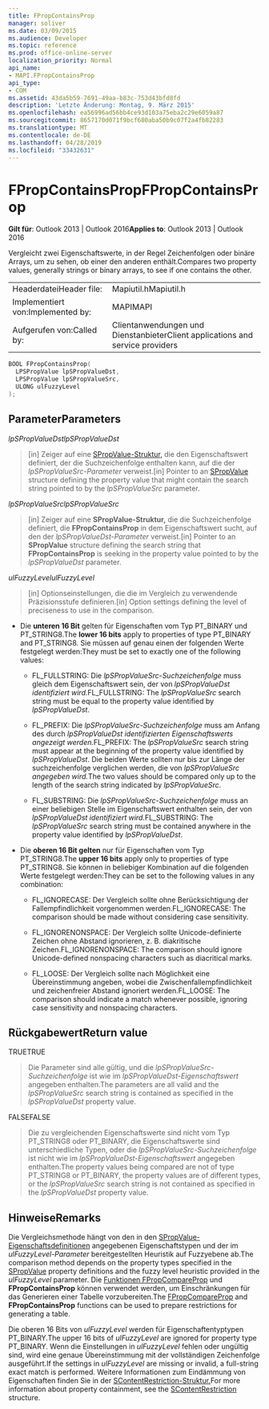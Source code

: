 ```yaml
---
title: FPropContainsProp
manager: soliver
ms.date: 03/09/2015
ms.audience: Developer
ms.topic: reference
ms.prod: office-online-server
localization_priority: Normal
api_name:
- MAPI.FPropContainsProp
api_type:
- COM
ms.assetid: 43da5b59-7691-49aa-b83c-753d43bfd8fd
description: 'Letzte Änderung: Montag, 9. März 2015'
ms.openlocfilehash: ea56996ad56bb4ce93d103a75eba2c29e6059a87
ms.sourcegitcommit: 8657170d071f9bcf680aba50b9c07f2a4fb82283
ms.translationtype: MT
ms.contentlocale: de-DE
ms.lasthandoff: 04/28/2019
ms.locfileid: "33432631"
---
```

# <a name="fpropcontainsprop"></a><span data-ttu-id="aa437-103">FPropContainsProp</span><span class="sxs-lookup"><span data-stu-id="aa437-103">FPropContainsProp</span></span>

<span data-ttu-id="aa437-104">**Gilt für**: Outlook 2013 | Outlook 2016</span><span class="sxs-lookup"><span data-stu-id="aa437-104">**Applies to**: Outlook 2013 | Outlook 2016</span></span> 
  
<span data-ttu-id="aa437-105">Vergleicht zwei Eigenschaftswerte, in der Regel Zeichenfolgen oder binäre Arrays, um zu sehen, ob einer den anderen enthält.</span><span class="sxs-lookup"><span data-stu-id="aa437-105">Compares two property values, generally strings or binary arrays, to see if one contains the other.</span></span> 
  
|||
|:-----|:-----|
|<span data-ttu-id="aa437-106">Headerdatei</span><span class="sxs-lookup"><span data-stu-id="aa437-106">Header file:</span></span>  <br/> |<span data-ttu-id="aa437-107">Mapiutil.h</span><span class="sxs-lookup"><span data-stu-id="aa437-107">Mapiutil.h</span></span>  <br/> |
|<span data-ttu-id="aa437-108">Implementiert von:</span><span class="sxs-lookup"><span data-stu-id="aa437-108">Implemented by:</span></span>  <br/> |<span data-ttu-id="aa437-109">MAPI</span><span class="sxs-lookup"><span data-stu-id="aa437-109">MAPI</span></span>  <br/> |
|<span data-ttu-id="aa437-110">Aufgerufen von:</span><span class="sxs-lookup"><span data-stu-id="aa437-110">Called by:</span></span>  <br/> |<span data-ttu-id="aa437-111">Clientanwendungen und Dienstanbieter</span><span class="sxs-lookup"><span data-stu-id="aa437-111">Client applications and service providers</span></span>  <br/> |
   
```cpp
BOOL FPropContainsProp(
  LPSPropValue lpSPropValueDst,
  LPSPropValue lpSPropValueSrc,
  ULONG ulFuzzyLevel
);
```

## <a name="parameters"></a><span data-ttu-id="aa437-112">Parameter</span><span class="sxs-lookup"><span data-stu-id="aa437-112">Parameters</span></span>

<span data-ttu-id="aa437-113">_lpSPropValueDst_</span><span class="sxs-lookup"><span data-stu-id="aa437-113">_lpSPropValueDst_</span></span>
  
> <span data-ttu-id="aa437-114">[in] Zeiger auf eine [SPropValue-Struktur,](spropvalue.md) die den Eigenschaftswert definiert, der die Suchzeichenfolge enthalten kann, auf die der  _lpSPropValueSrc-Parameter_ verweist.</span><span class="sxs-lookup"><span data-stu-id="aa437-114">[in] Pointer to an [SPropValue](spropvalue.md) structure defining the property value that might contain the search string pointed to by the  _lpSPropValueSrc_ parameter.</span></span> 
    
<span data-ttu-id="aa437-115">_lpSPropValueSrc_</span><span class="sxs-lookup"><span data-stu-id="aa437-115">_lpSPropValueSrc_</span></span>
  
> <span data-ttu-id="aa437-116">[in] Zeiger auf eine **SPropValue-Struktur,** die die Suchzeichenfolge definiert, die **FPropContainsProp** in dem Eigenschaftswert sucht, auf den der  _lpSPropValueDst-Parameter_ verweist.</span><span class="sxs-lookup"><span data-stu-id="aa437-116">[in] Pointer to an **SPropValue** structure defining the search string that **FPropContainsProp** is seeking in the property value pointed to by the  _lpSPropValueDst_ parameter.</span></span> 
    
<span data-ttu-id="aa437-117">_ulFuzzyLevel_</span><span class="sxs-lookup"><span data-stu-id="aa437-117">_ulFuzzyLevel_</span></span>
  
> <span data-ttu-id="aa437-118">[in] Optionseinstellungen, die die im Vergleich zu verwendende Präzisionsstufe definieren.</span><span class="sxs-lookup"><span data-stu-id="aa437-118">[in] Option settings defining the level of preciseness to use in the comparison.</span></span> 

  - <span data-ttu-id="aa437-119">Die **unteren 16 Bit** gelten für Eigenschaften vom Typ PT_BINARY und PT_STRING8.</span><span class="sxs-lookup"><span data-stu-id="aa437-119">The **lower 16 bits** apply to properties of type PT_BINARY and PT_STRING8.</span></span> <span data-ttu-id="aa437-120">Sie müssen auf genau einen der folgenden Werte festgelegt werden:</span><span class="sxs-lookup"><span data-stu-id="aa437-120">They must be set to exactly one of the following values:</span></span>
      
    - <span data-ttu-id="aa437-121">FL_FULLSTRING: Die _lpSPropValueSrc-Suchzeichenfolge_ muss gleich dem Eigenschaftswert sein, der von _lpSPropValueDst identifiziert wird._</span><span class="sxs-lookup"><span data-stu-id="aa437-121">FL_FULLSTRING: The  _lpSPropValueSrc_ search string must be equal to the property value identified by  _lpSPropValueDst_.</span></span>
        
    - <span data-ttu-id="aa437-122">FL_PREFIX: Die _lpSPropValueSrc-Suchzeichenfolge_ muss am Anfang des durch _lpSPropValueDst identifizierten Eigenschaftswerts angezeigt werden._</span><span class="sxs-lookup"><span data-stu-id="aa437-122">FL_PREFIX: The  _lpSPropValueSrc_ search string must appear at the beginning of the property value identified by  _lpSPropValueDst_.</span></span> <span data-ttu-id="aa437-123">Die beiden Werte sollten nur bis zur Länge der suchzeichenfolge verglichen werden, die von _lpSPropValueSrc angegeben wird._</span><span class="sxs-lookup"><span data-stu-id="aa437-123">The two values should be compared only up to the length of the search string indicated by  _lpSPropValueSrc_.</span></span> 
        
    - <span data-ttu-id="aa437-124">FL_SUBSTRING: Die _lpSPropValueSrc-Suchzeichenfolge_ muss an einer beliebigen Stelle im Eigenschaftswert enthalten sein, der von _lpSPropValueDst identifiziert wird._</span><span class="sxs-lookup"><span data-stu-id="aa437-124">FL_SUBSTRING: The  _lpSPropValueSrc_ search string must be contained anywhere in the property value identified by  _lpSPropValueDst_.</span></span> 
      
  - <span data-ttu-id="aa437-125">Die **oberen 16 Bit gelten** nur für Eigenschaften vom Typ PT_STRING8.</span><span class="sxs-lookup"><span data-stu-id="aa437-125">The **upper 16 bits** apply only to properties of type PT_STRING8.</span></span> <span data-ttu-id="aa437-126">Sie können in beliebiger Kombination auf die folgenden Werte festgelegt werden:</span><span class="sxs-lookup"><span data-stu-id="aa437-126">They can be set to the following values in any combination:</span></span>
    
    - <span data-ttu-id="aa437-127">FL_IGNORECASE: Der Vergleich sollte ohne Berücksichtigung der Fallempfindlichkeit vorgenommen werden.</span><span class="sxs-lookup"><span data-stu-id="aa437-127">FL_IGNORECASE: The comparison should be made without considering case sensitivity.</span></span> 
        
    - <span data-ttu-id="aa437-128">FL_IGNORENONSPACE: Der Vergleich sollte Unicode-definierte Zeichen ohne Abstand ignorieren, z. B. diakritische Zeichen.</span><span class="sxs-lookup"><span data-stu-id="aa437-128">FL_IGNORENONSPACE: The comparison should ignore Unicode-defined nonspacing characters such as diacritical marks.</span></span> 
        
    - <span data-ttu-id="aa437-129">FL_LOOSE: Der Vergleich sollte nach Möglichkeit eine Übereinstimmung angeben, wobei die Zwischenfallempfindlichkeit und zeichenfreier Abstand ignoriert werden.</span><span class="sxs-lookup"><span data-stu-id="aa437-129">FL_LOOSE: The comparison should indicate a match whenever possible, ignoring case sensitivity and nonspacing characters.</span></span>
    
## <a name="return-value"></a><span data-ttu-id="aa437-130">Rückgabewert</span><span class="sxs-lookup"><span data-stu-id="aa437-130">Return value</span></span>

<span data-ttu-id="aa437-131">TRUE</span><span class="sxs-lookup"><span data-stu-id="aa437-131">TRUE</span></span> 
  
> <span data-ttu-id="aa437-132">Die Parameter sind alle gültig, und die  _lpSPropValueSrc-Suchzeichenfolge_ ist wie im  _lpSPropValueDst-Eigenschaftswert_ angegeben enthalten.</span><span class="sxs-lookup"><span data-stu-id="aa437-132">The parameters are all valid and the  _lpSPropValueSrc_ search string is contained as specified in the  _lpSPropValueDst_ property value.</span></span> 
    
<span data-ttu-id="aa437-133">FALSE</span><span class="sxs-lookup"><span data-stu-id="aa437-133">FALSE</span></span> 
  
> <span data-ttu-id="aa437-134">Die zu vergleichenden Eigenschaftswerte sind nicht vom Typ PT_STRING8 oder PT_BINARY, die Eigenschaftswerte sind unterschiedliche Typen, oder die  _lpSPropValueSrc-Suchzeichenfolge_ ist nicht wie im  _lpSPropValueDst-Eigenschaftswert_ angegeben enthalten.</span><span class="sxs-lookup"><span data-stu-id="aa437-134">The property values being compared are not of type PT_STRING8 or PT_BINARY, the property values are of different types, or the  _lpSPropValueSrc_ search string is not contained as specified in the  _lpSPropValueDst_ property value.</span></span> 
    
## <a name="remarks"></a><span data-ttu-id="aa437-135">Hinweise</span><span class="sxs-lookup"><span data-stu-id="aa437-135">Remarks</span></span>

<span data-ttu-id="aa437-136">Die Vergleichsmethode hängt von den in den [SPropValue-Eigenschaftsdefinitionen](spropvalue.md) angegebenen Eigenschaftstypen und der im  _ulFuzzyLevel-Parameter_ bereitgestellten Heuristik auf Fuzzyebene ab.</span><span class="sxs-lookup"><span data-stu-id="aa437-136">The comparison method depends on the property types specified in the [SPropValue](spropvalue.md) property definitions and the fuzzy level heuristic provided in the  _ulFuzzyLevel_ parameter.</span></span> <span data-ttu-id="aa437-137">Die [Funktionen FPropCompareProp](fpropcompareprop.md) und **FPropContainsProp** können verwendet werden, um Einschränkungen für das Generieren einer Tabelle vorzubereiten.</span><span class="sxs-lookup"><span data-stu-id="aa437-137">The [FPropCompareProp](fpropcompareprop.md) and **FPropContainsProp** functions can be used to prepare restrictions for generating a table.</span></span> 
  
<span data-ttu-id="aa437-138">Die oberen 16 Bits von  _ulFuzzyLevel_ werden für Eigenschaftentyptypen PT_BINARY.</span><span class="sxs-lookup"><span data-stu-id="aa437-138">The upper 16 bits of  _ulFuzzyLevel_ are ignored for property type PT_BINARY.</span></span> <span data-ttu-id="aa437-139">Wenn die Einstellungen in  _ulFuzzyLevel_ fehlen oder ungültig sind, wird eine genaue Übereinstimmung mit der vollständigen Zeichenfolge ausgeführt.</span><span class="sxs-lookup"><span data-stu-id="aa437-139">If the settings in  _ulFuzzyLevel_ are missing or invalid, a full-string exact match is performed.</span></span> <span data-ttu-id="aa437-140">Weitere Informationen zum Eindämmung von Eigenschaften finden Sie in der [SContentRestriction-Struktur.](scontentrestriction.md)</span><span class="sxs-lookup"><span data-stu-id="aa437-140">For more information about property containment, see the [SContentRestriction](scontentrestriction.md) structure.</span></span> 
  

